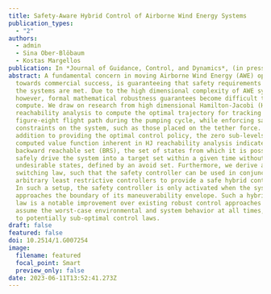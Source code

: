 ```yaml
---
title: Safety-Aware Hybrid Control of Airborne Wind Energy Systems
publication_types:
  - "2"
authors:
  - admin
  - Sina Ober-Blöbaum
  - Kostas Margellos
publication: In *Journal of Guidance, Control, and Dynamics*, (in press)
abstract: A fundamental concern in moving Airborne Wind Energy (AWE) operations
  towards commercial success, is guaranteeing that safety requirements placed on
  the systems are met. Due to the high dimensional complexity of AWE systems,
  however, formal mathematical robustness guarantees become difficult to
  compute. We draw on research from high dimensional Hamilton-Jacobi (HJ)
  reachability analysis to compute the optimal trajectory for tracking a
  figure-eight flight path during the pumping cycle, while enforcing safety
  constraints on the system, such as those placed on the tether force. In
  addition to providing the optimal control policy, the zero sub-levelset of the
  computed value function inherent in HJ reachability analysis indicates the
  backward reachable set (BRS), the set of states from which it is possible to
  safely drive the system into a target set within a given time without entering
  undesirable states, defined by an avoid set. Furthermore, we derive a
  switching law, such that the safety controller can be used in conjunction with
  arbitrary least restrictive controllers to provide a safe hybrid control law.
  In such a setup, the safety controller is only activated when the system
  approaches the boundary of its maneuverability envelope. Such a hybrid control
  law is a notable improvement over existing robust control approaches that
  assume the worst-case environmental and system behavior at all times, leading
  to potentially sub-optimal control laws.
draft: false
featured: false
doi: 10.2514/1.G007254
image:
  filename: featured
  focal_point: Smart
  preview_only: false
date: 2023-06-11T13:52:41.273Z
---
```

